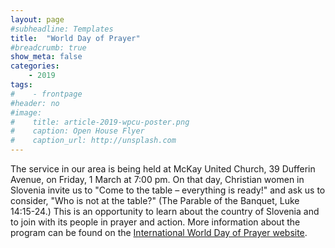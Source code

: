 ```yaml
---
layout: page
#subheadline: Templates
title:  "World Day of Prayer"
#breadcrumb: true
show_meta: false
categories:
    - 2019
tags:
#    - frontpage
#header: no
#image:
#    title: article-2019-wpcu-poster.png
#    caption: Open House Flyer
#    caption_url: http://unsplash.com
---
```

The service in our area is being held at McKay United Church, 39 Dufferin Avenue, on Friday, 1 March at 7:00 pm. On that day, Christian women in Slovenia invite us to "Come to the table – everything is ready!" and ask us to consider, "Who is not at the table?" (The Parable of the Banquet, Luke 14:15-24.) This is an opportunity to learn about the country of Slovenia and to join with its people in prayer and action.  More information about the program can be found on the [International World Day of Prayer website][1].

 [1]: https://worlddayofprayer.net/slovenia-2019.html
